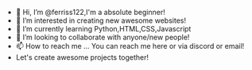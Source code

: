 - 👋 Hi, I’m @ferriss122,I'm a absolute beginner!
- 👀 I’m interested in creating new awesome websites!
- 🌱 I’m currently learning Python,HTML,CSS,Javascript
- 💞️ I’m looking to collaborate with anyone/new people!
- 📫 How to reach me ... You can reach me here or via discord or email!
- Let's create awesome projects together!

<!---
ferriss122/ferriss122 is a ✨ special ✨ repository because its `README.md` (this file) appears on your GitHub profile.
You can click the Preview link to take a look at your changes.
--->
